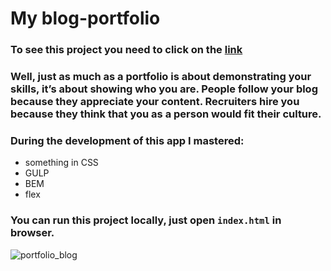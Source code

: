 # My blog-portfolio

### To see this project you need to click on the [link](https://desmond333.github.io/blog_portfolio/)

### Well, just as much as a portfolio is about demonstrating your skills, it’s about showing who you are. People follow your blog because they appreciate your content. Recruiters hire you because they think that you as a person would fit their culture.

### During the development of this app I mastered:
- something in CSS
- GULP
- BEM
- flex

### You can run this project locally, just open `index.html` in browser.

![portfolio_blog](https://user-images.githubusercontent.com/67102520/120905607-e0c0fe00-c65b-11eb-8d42-9f783373f7c8.gif)

